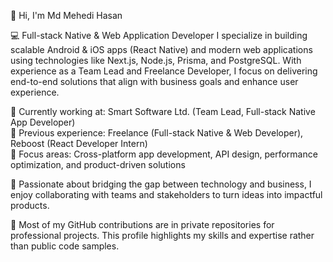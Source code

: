 👋 Hi, I'm Md Mehedi Hasan

💻 Full-stack Native & Web Application Developer
I specialize in building scalable Android & iOS apps (React Native) and modern web applications using technologies like Next.js, Node.js, Prisma, and PostgreSQL. With experience as a Team Lead and Freelance Developer, I focus on delivering end-to-end solutions that align with business goals and enhance user experience.

🔹 Currently working at: Smart Software Ltd. (Team Lead, Full-stack Native App Developer)
<br>
🔹 Previous experience: Freelance (Full-stack Native & Web Developer), Reboost (React Developer Intern)
<br>
🔹 Focus areas: Cross-platform app development, API design, performance optimization, and product-driven solutions

🚀 Passionate about bridging the gap between technology and business, I enjoy collaborating with teams and stakeholders to turn ideas into impactful products.

📂 Most of my GitHub contributions are in private repositories for professional projects. This profile highlights my skills and expertise rather than public code samples.
